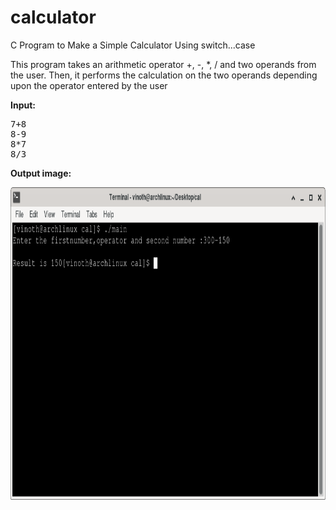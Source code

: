 # calculator

C Program to Make a Simple Calculator Using switch...case

This program takes an arithmetic operator +, -, *, / and two operands from the user. Then, it performs the calculation on the two operands depending upon the operator entered by the user

<p><strong>Input:</strong>&nbsp;</p><pre>7+8
8-9
8*7
8/3</pre>

<p><strong>Output image:</strong>&nbsp;</p>

 <img src="cal.png" alt="cal output" width="800" height="500"> 
